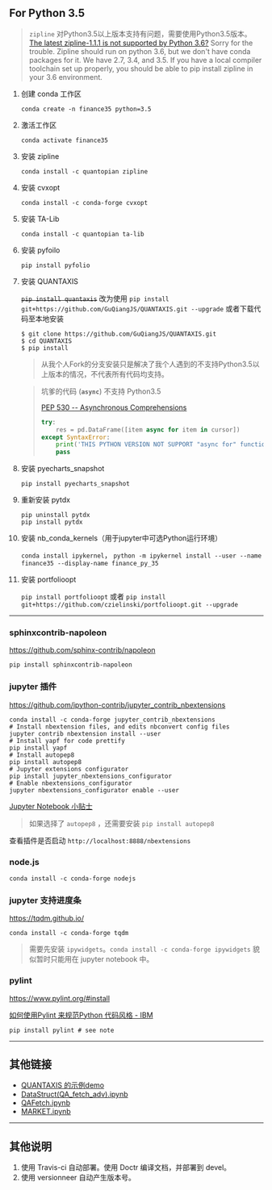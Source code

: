 ## For Python 3.5

> `zipline` 对Python3.5以上版本支持有问题，需要使用Python3.5版本。
> [The latest zipline-1.1.1 is not supported by Python 3.6?](https://github.com/quantopian/zipline/issues/1938)
> Sorry for the trouble. Zipline should run on python 3.6, but we don't have conda packages for it. We have 2.7, 3.4, and 3.5. If you have a local compiler toolchain set up properly, you should be able to pip install zipline in your 3.6 environment.

1. 创建 conda 工作区

    `conda create -n finance35 python=3.5`

2. 激活工作区

    `conda activate finance35`

3. 安装 zipline

    `conda install -c quantopian zipline`

4. 安装 cvxopt

    `conda install -c conda-forge cvxopt`

5. 安装 TA-Lib

    `conda install -c quantopian ta-lib`

6. 安装 pyfoilo

    `pip install pyfolio`

7. 安装 QUANTAXIS

    ~~`pip install quantaxis`~~ 改为使用 `pip install git+https://github.com/GuQiangJS/QUANTAXIS.git --upgrade` 或者下载代码至本地安装

    ```
    $ git clone https://github.com/GuQiangJS/QUANTAXIS.git
    $ cd QUANTAXIS
    $ pip install
    ```

    > 从我个人Fork的分支安装只是解决了我个人遇到的不支持Python3.5以上版本的情况，不代表所有代码均支持。

    > 坑爹的代码 (**`async`**) 不支持 Python3.5
    >
    > [PEP 530 -- Asynchronous Comprehensions](https://www.python.org/dev/peps/pep-0530/)
    >
    > ```python
    > try:
    >     res = pd.DataFrame([item async for item in cursor])
    > except SyntaxError:
    >     print('THIS PYTHON VERSION NOT SUPPORT "async for" function')
    >     pass
    > ```

8. 安装 pyecharts_snapshot

    `pip install pyecharts_snapshot`

9. 重新安装 pytdx

    ```batchfile
    pip uninstall pytdx
    pip install pytdx
    ```

10. 安装 nb_conda_kernels（用于jupyter中可选Python运行环境）

    `conda install ipykernel`，
    `python -m ipykernel install --user --name finance35 --display-name finance_py_35`

11. 安装 portfolioopt

    `pip install portfolioopt` 或者 `pip install git+https://github.com/czielinski/portfolioopt.git --upgrade`

---

### sphinxcontrib-napoleon

https://github.com/sphinx-contrib/napoleon

`pip install sphinxcontrib-napoleon`

### jupyter 插件

https://github.com/ipython-contrib/jupyter_contrib_nbextensions

```batchfile
conda install -c conda-forge jupyter_contrib_nbextensions
# Install nbextension files, and edits nbconvert config files
jupyter contrib nbextension install --user
# Install yapf for code prettify
pip install yapf
# Install autopep8
pip install autopep8
# Jupyter extensions configurator 
pip install jupyter_nbextensions_configurator
# Enable nbextensions_configurator
jupyter nbextensions_configurator enable --user
```

[Jupyter Notebook 小贴士](http://blog.leanote.com/post/carlking5019/Jupyter-Notebook-Tips)

> 如果选择了 `autopep8` ，还需要安装 `pip install autopep8`

查看插件是否启动 `http://localhost:8888/nbextensions`

### node.js

`conda install -c conda-forge nodejs`

### jupyter 支持进度条

https://tqdm.github.io/

`conda install -c conda-forge tqdm`

> 需要先安装 `ipywidgets`。`conda install -c conda-forge ipywidgets`
> 貌似暂时只能用在 jupyter notebook 中。

### pylint

https://www.pylint.org/#install

[如何使用Pylint 来规范Python 代码风格 - IBM](https://www.ibm.com/developerworks/cn/linux/l-cn-pylint/index.html)

`pip install pylint # see note`

---

## 其他链接

- [QUANTAXIS 的示例demo](https://github.com/QUANTAXIS/QADemo)
- [DataStruct(QA_fetch_adv).ipynb](https://github.com/QUANTAXIS/QADemo/blob/master/usage/DataStruct(QA_fetch_adv).ipynb)
- [QAFetch.ipynb](https://github.com/QUANTAXIS/QADemo/blob/master/usage/QAFetch.ipynb)
- [MARKET.ipynb](https://github.com/QUANTAXIS/QADemo/blob/master/usage/MARKET.ipynb)

---

## 其他说明

1. 使用 Travis-ci 自动部署。使用 Doctr 编译文档，并部署到 devel。
2. 使用 versionneer 自动产生版本号。
